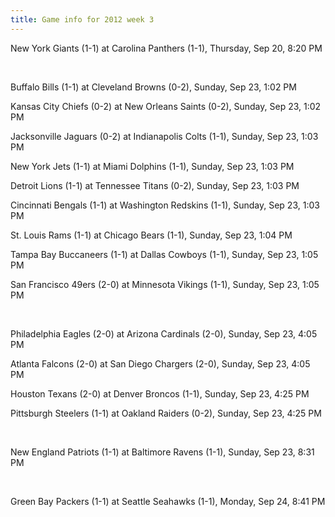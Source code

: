 ```yaml
---
title: Game info for 2012 week 3
---
```

New York Giants (1-1) at Carolina Panthers (1-1), Thursday, Sep 20, 8:20 PM


<br/>

Buffalo Bills (1-1) at Cleveland Browns (0-2), Sunday, Sep 23, 1:02 PM

Kansas City Chiefs (0-2) at New Orleans Saints (0-2), Sunday, Sep 23, 1:02 PM

Jacksonville Jaguars (0-2) at Indianapolis Colts (1-1), Sunday, Sep 23, 1:03 PM

New York Jets (1-1) at Miami Dolphins (1-1), Sunday, Sep 23, 1:03 PM

Detroit Lions (1-1) at Tennessee Titans (0-2), Sunday, Sep 23, 1:03 PM

Cincinnati Bengals (1-1) at Washington Redskins (1-1), Sunday, Sep 23, 1:03 PM

St. Louis Rams (1-1) at Chicago Bears (1-1), Sunday, Sep 23, 1:04 PM

Tampa Bay Buccaneers (1-1) at Dallas Cowboys (1-1), Sunday, Sep 23, 1:05 PM

San Francisco 49ers (2-0) at Minnesota Vikings (1-1), Sunday, Sep 23, 1:05 PM


<br/>

Philadelphia Eagles (2-0) at Arizona Cardinals (2-0), Sunday, Sep 23, 4:05 PM

Atlanta Falcons (2-0) at San Diego Chargers (2-0), Sunday, Sep 23, 4:05 PM

Houston Texans (2-0) at Denver Broncos (1-1), Sunday, Sep 23, 4:25 PM

Pittsburgh Steelers (1-1) at Oakland Raiders (0-2), Sunday, Sep 23, 4:25 PM


<br/>

New England Patriots (1-1) at Baltimore Ravens (1-1), Sunday, Sep 23, 8:31 PM


<br/>

Green Bay Packers (1-1) at Seattle Seahawks (1-1), Monday, Sep 24, 8:41 PM

